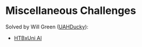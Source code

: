 Miscellaneous Challenges
========================

Solved by Will Green ([UAHDucky](https://github.com/wlg0005)):

  * [HTBxUni AI](./HTBxUni_AI.pdf)